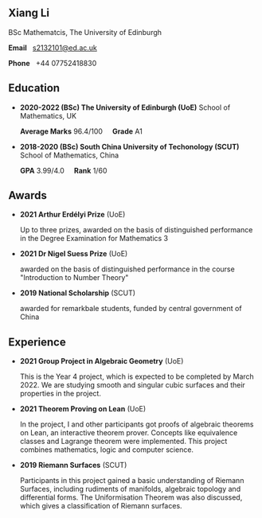 ## Xiang Li
BSc Mathematcis, The University of Edinburgh

**Email** &nbsp; s2132101@ed.ac.uk

**Phone** &nbsp; +44 07752418830

## Education

* **2020-2022 (BSc) The University of Edinburgh (UoE)** School of Mathematics, UK

  **Average Marks** 96.4/100 &nbsp;&nbsp;&nbsp;  **Grade** A1 

* **2018-2020 (BSc) South China University of Techonology (SCUT)** School of Mathematics, China

  **GPA** 3.99/4.0 &nbsp;&nbsp;&nbsp; **Rank** 1/60

## Awards

* **2021 Arthur Erdélyi Prize** (UoE)

  Up to three prizes, awarded on the basis of distinguished performance in the Degree Examination for Mathematics 3

* **2021 Dr Nigel Suess Prize** (UoE)

  awarded on the basis of distinguished performance in the course "Introduction to Number Theory"
* **2019 National Scholarship** (SCUT)

  awarded for remarkbale students, funded by central government of China

## Experience

* **2021 Group Project in Algebraic Geometry** (UoE)

  This is the Year 4 project, which is expected to be completed by March 2022. We are studying smooth and singular cubic surfaces and their properties in the project.

* **2021 Theorem Proving on Lean** (UoE)

  In the project, I and other participants got proofs of algebraic theorems on Lean, an interactive theorem prover. Concepts like equivalence classes and Lagrange theorem were implemented. This project combines mathematics, logic and computer science.


* **2019 Riemann Surfaces** (SCUT)

  Participants in this project gained a basic understanding of Riemann Surfaces, including rudiments of manifolds, algebraic topology and differential forms. The Uniformisation Theorem was also discussed, which gives a classification of Riemann surfaces.

<!-- ## Research Interest

I'm interested in Algebra. Specifically, I have read the following books in the respective fields:

* *Naive Lie Theory* by John Stillwell (Lie Algebra)

* *Basic Category Theory* by Tom Leinster (Category Theory)

* *Riemman Surface* by Simon Donaldson (Riemann Surface) -->

<!-- ## Welcome to GitHub Pages

You can use the [editor on GitHub](https://github.com/lambdacdm/homepage/edit/main/README.md) to maintain and preview the content for your website in Markdown files.

Whenever you commit to this repository, GitHub Pages will run [Jekyll](https://jekyllrb.com/) to rebuild the pages in your site, from the content in your Markdown files.

### Markdown

Markdown is a lightweight and easy-to-use syntax for styling your writing. It includes conventions for

```markdown
Syntax highlighted code block

# Header 1
## Header 2
### Header 3

- Bulleted
- List

1. Numbered
2. List

**Bold** and _Italic_ and `Code` text

[Link](url) and ![Image](src)
```

For more details see [GitHub Flavored Markdown](https://guides.github.com/features/mastering-markdown/).

### Jekyll Themes

Your Pages site will use the layout and styles from the Jekyll theme you have selected in your [repository settings](https://github.com/lambdacdm/homepage/settings/pages). The name of this theme is saved in the Jekyll `_config.yml` configuration file.

### Support or Contact

Having trouble with Pages? Check out our [documentation](https://docs.github.com/categories/github-pages-basics/) or [contact support](https://support.github.com/contact) and we’ll help you sort it out. -->
